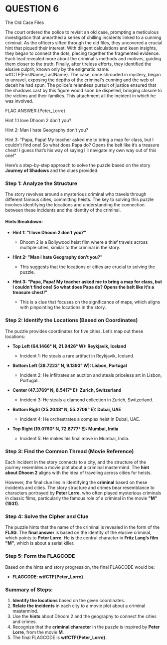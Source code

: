 # QUESTION 6

The Old Case Files



The court ordered the police to revisit an old case, prompting a meticulous investigation that unearthed a series of chilling incidents linked to a cunning criminal. As the officers sifted through the old files, they uncovered a crucial hint that piqued their interest.
With diligent calculations and keen insights, they began to connect the dots, piecing together the fragmented evidence. Each lead revealed more about the criminal's methods and motives, guiding them closer to the truth.
Finally, after tireless efforts, they identified the elusive culprit, known only by the enigmatic name: wtfCTF{FirstName_LastName}. The case, once shrouded in mystery, began to unravel, exposing the depths of the criminal's cunning and the web of deceit he had spun. The police's relentless pursuit of justice ensured that the shadows cast by this figure would soon be dispelled, bringing closure to the victims and their families.
This attachment all the incident in which he was involved.

FLAG ANSWER:{Peter_Lorre}

Hint 1:I love Dhoom 2 don’t you?

Hint 2: Man I hate Geography don’t you?

Hint 3: "Papa, Papa! My teacher asked me to bring a map for class, but I couldn't find one! So what does Papa do? Opens the belt like it’s a treasure chest! I guess that’s his way of saying I’ll navigate my own way out of this one!"



Here’s a step-by-step approach to solve the puzzle based on the story **Journey of Shadows** and the clues provided:

### Step 1: Analyze the Structure
The story revolves around a mysterious criminal who travels through different famous cities, committing heists. The key to solving this puzzle involves identifying the locations and understanding the connection between these incidents and the identity of the criminal.

#### Hints Breakdown:
- **Hint 1: "I love Dhoom 2 don’t you?"**
  - Dhoom 2 is a Bollywood heist film where a thief travels across multiple cities, similar to the criminal in the story.
  
- **Hint 2: "Man I hate Geography don’t you?"**
  - This suggests that the locations or cities are crucial to solving the puzzle.

- **Hint 3: "Papa, Papa! My teacher asked me to bring a map for class, but I couldn't find one! So what does Papa do? Opens the belt like it’s a treasure chest!"**
  - This is a clue that focuses on the significance of maps, which aligns with pinpointing the locations in the story.

### Step 2: Identify the Locations (Based on Coordinates)
The puzzle provides coordinates for five cities. Let’s map out these locations:

- **Top Left (64.1466° N, 21.9426° W): Reykjavik, Iceland**
  - Incident 1: He steals a rare artifact in Reykjavik, Iceland.

- **Bottom Left (38.7223° N, 9.1393° W): Lisbon, Portugal**
  - Incident 2: He infiltrates an auction and steals priceless art in Lisbon, Portugal.

- **Center (47.3769° N, 8.5417° E): Zurich, Switzerland**
  - Incident 3: He steals a diamond collection in Zurich, Switzerland.

- **Bottom Right (25.2048° N, 55.2708° E): Dubai, UAE**
  - Incident 4: He orchestrates a complex heist in Dubai, UAE.

- **Top Right (19.0760° N, 72.8777° E): Mumbai, India**
  - Incident 5: He makes his final move in Mumbai, India.

### Step 3: Find the Common Thread (Movie Reference)
Each incident in the story connects to a city, and the structure of the journey resembles a movie plot about a criminal mastermind. The **hint about Dhoom 2** aligns with the idea of traveling across cities for heists.

However, the final clue lies in identifying the **criminal** based on these incidents and cities. The story structure and crimes bear resemblance to characters portrayed by **Peter Lorre**, who often played mysterious criminals in classic films, particularly the famous role of a criminal in the movie **"M" (1931)**.

### Step 4: Solve the Cipher and Clue
The puzzle hints that the name of the criminal is revealed in the form of the **FLAG**. The **final answer** is based on the identity of the elusive criminal, which points to **Peter Lorre**. He is the central character in **Fritz Lang’s film "M"**, which is about a serial killer.

### Step 5: Form the FLAGCODE
Based on the hints and story progression, the final FLAGCODE would be:

- **FLAGCODE: wtfCTF{Peter_Lorre}**

### Summary of Steps:
1. **Identify the locations** based on the given coordinates.
2. **Relate the incidents** in each city to a movie plot about a criminal mastermind.
3. Use the **hints** about Dhoom 2 and the geography to connect the cities and crimes.
4. Recognize that the **criminal character** in the puzzle is inspired by **Peter Lorre**, from the movie **M**.
5. The final FLAGCODE is **wtfCTF{Peter_Lorre}**.
